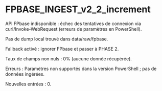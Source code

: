 # FPBASE_INGEST_v2_2_increment

API FPbase indisponible : échec des tentatives de connexion via curl/Invoke-WebRequest (erreurs de paramètres en PowerShell).

Pas de dump local trouvé dans data/raw/fpbase.

Fallback activé : ignorer FPbase et passer à PHASE 2.

Taux de champs non nuls : 0% (aucune donnée récupérée).

Erreurs : Paramètres non supportés dans la version PowerShell ; pas de données ingérées.

Nouvelles entrées : 0.
